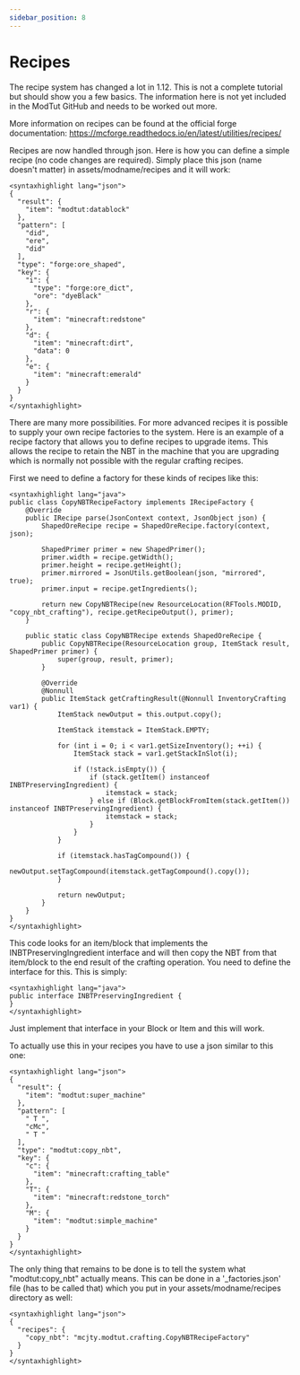 ```yaml
---
sidebar_position: 8
---
```


# Recipes

The recipe system has changed a lot in 1.12. This is not a complete tutorial but should show you a few basics. The information here is not yet included in the ModTut GitHub and needs to be worked out more.

More information on recipes can be found at the official forge documentation: https://mcforge.readthedocs.io/en/latest/utilities/recipes/

Recipes are now handled through json. Here is how you can define a simple recipe (no code changes are required). Simply place this json (name doesn't matter) in assets/modname/recipes and it will work:
```
<syntaxhighlight lang="json">
{
  "result": {
    "item": "modtut:datablock"
  },
  "pattern": [
    "did",
    "ere",
    "did"
  ],
  "type": "forge:ore_shaped",
  "key": {
    "i": {
      "type": "forge:ore_dict",
      "ore": "dyeBlack"
    },
    "r": {
      "item": "minecraft:redstone"
    },
    "d": {
      "item": "minecraft:dirt",
      "data": 0
    },
    "e": {
      "item": "minecraft:emerald"
    }
  }
}
</syntaxhighlight>
```
There are many more possibilities. For more advanced recipes it is possible to supply your own recipe factories to the system. Here is an example of a recipe factory that allows you to define recipes to upgrade items. This allows the recipe to retain the NBT in the machine that you are upgrading which is normally not possible with the regular crafting recipes.

First we need to define a factory for these kinds of recipes like this:
```
<syntaxhighlight lang="java">
public class CopyNBTRecipeFactory implements IRecipeFactory {
    @Override
    public IRecipe parse(JsonContext context, JsonObject json) {
        ShapedOreRecipe recipe = ShapedOreRecipe.factory(context, json);

        ShapedPrimer primer = new ShapedPrimer();
        primer.width = recipe.getWidth();
        primer.height = recipe.getHeight();
        primer.mirrored = JsonUtils.getBoolean(json, "mirrored", true);
        primer.input = recipe.getIngredients();

        return new CopyNBTRecipe(new ResourceLocation(RFTools.MODID, "copy_nbt_crafting"), recipe.getRecipeOutput(), primer);
    }

    public static class CopyNBTRecipe extends ShapedOreRecipe {
        public CopyNBTRecipe(ResourceLocation group, ItemStack result, ShapedPrimer primer) {
            super(group, result, primer);
        }

        @Override
        @Nonnull
        public ItemStack getCraftingResult(@Nonnull InventoryCrafting var1) {
            ItemStack newOutput = this.output.copy();

            ItemStack itemstack = ItemStack.EMPTY;

            for (int i = 0; i < var1.getSizeInventory(); ++i) {
                ItemStack stack = var1.getStackInSlot(i);

                if (!stack.isEmpty()) {
                    if (stack.getItem() instanceof INBTPreservingIngredient) {
                        itemstack = stack;
                    } else if (Block.getBlockFromItem(stack.getItem()) instanceof INBTPreservingIngredient) {
                        itemstack = stack;
                    }
                }
            }

            if (itemstack.hasTagCompound()) {
                newOutput.setTagCompound(itemstack.getTagCompound().copy());
            }

            return newOutput;
        }
    }
}
</syntaxhighlight>
```
This code looks for an item/block that implements the INBTPreservingIngredient interface and will then copy the NBT from that item/block to the end result of the crafting operation. You need to define the interface for this. This is simply:
```
<syntaxhighlight lang="java">
public interface INBTPreservingIngredient {
}
</syntaxhighlight>
```
Just implement that interface in your Block or Item and this will work.

To actually use this in your recipes you have to use a json similar to this one:
```
<syntaxhighlight lang="json">
{
  "result": {
    "item": "modtut:super_machine"
  },
  "pattern": [
    " T ",
    "cMc",
    " T "
  ],
  "type": "modtut:copy_nbt",
  "key": {
    "c": {
      "item": "minecraft:crafting_table"
    },
    "T": {
      "item": "minecraft:redstone_torch"
    },
    "M": {
      "item": "modtut:simple_machine"
    }
  }
}
</syntaxhighlight>
```
The only thing that remains to be done is to tell the system what "modtut:copy_nbt" actually means. This can be done in a '_factories.json' file (has to be called that) which you put in your assets/modname/recipes directory as well:
```
<syntaxhighlight lang="json">
{
  "recipes": {
    "copy_nbt": "mcjty.modtut.crafting.CopyNBTRecipeFactory"
  }
}
</syntaxhighlight>
```
